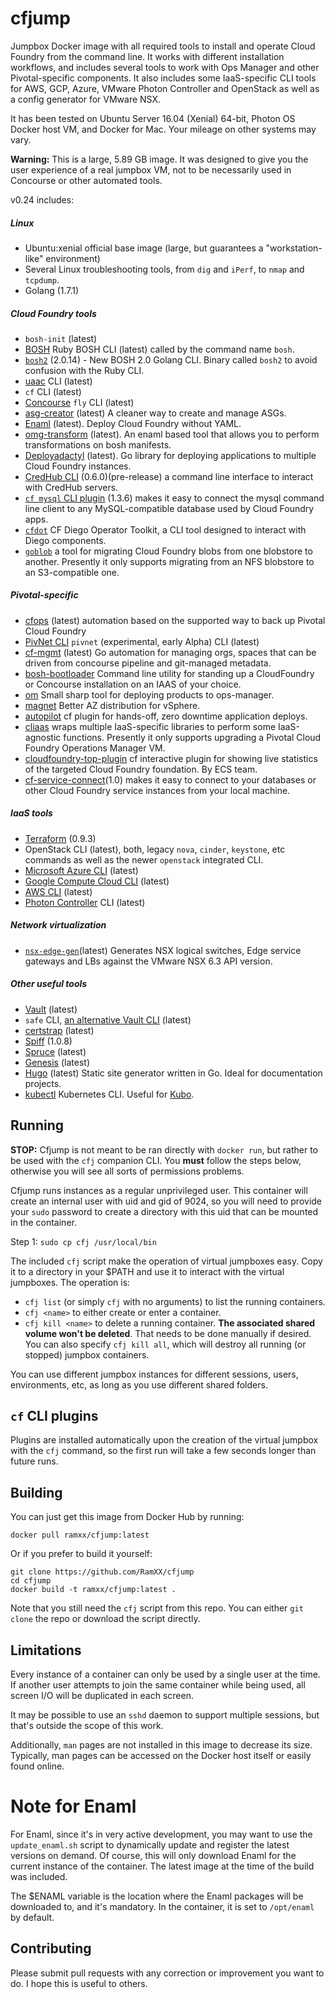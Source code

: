 # cfjump
Jumpbox Docker image with all required tools to install and operate Cloud Foundry from the command line. It works with different installation workflows, and includes several tools to work with Ops Manager and other Pivotal-specific components. It also includes some IaaS-specific CLI tools for AWS, GCP, Azure, VMware Photon Controller and OpenStack as well as a config generator for VMware NSX.

It has been tested on Ubuntu Server 16.04 (Xenial) 64-bit, Photon OS Docker host VM, and Docker for Mac. Your mileage on other systems may vary.

**Warning:** This is a large, 5.89 GB image. It was designed to give you the user experience of a real jumpbox VM, not to be necessarily used in Concourse or other automated tools.

v0.24 includes:

##### Linux
- Ubuntu:xenial official base image (large, but guarantees a "workstation-like" environment)
- Several Linux troubleshooting tools, from `dig` and `iPerf`, to `nmap` and `tcpdump`.
- Golang (1.7.1)

##### Cloud Foundry tools
- `bosh-init` (latest)
- [BOSH](http://bosh.io/) Ruby BOSH CLI (latest) called by the command name `bosh`.
- [`bosh2`](https://github.com/cloudfoundry/bosh-cli) (2.0.14) - New BOSH 2.0 Golang CLI. Binary called `bosh2` to avoid confusion with the Ruby CLI.
- [uaac](https://docs.cloudfoundry.org/adminguide/uaa-user-management.html) CLI (latest)
- `cf` CLI (latest)
- [Concourse](http://concourse.ci/) `fly` CLI (latest)
- [asg-creator](https://github.com/cloudfoundry-incubator/asg-creator) (latest) A cleaner way to create and manage ASGs.
- [Enaml](https://github.com/enaml-ops/omg-cli) (latest). Deploy Cloud Foundry without YAML.
- [omg-transform](https://github.com/enaml-ops/omg-transform) (latest). An enaml based tool that allows you to perform transformations on bosh manifests.
- [Deployadactyl](https://github.com/compozed/deployadactyl) (latest). Go library for deploying applications to multiple Cloud Foundry instances.
- [CredHub CLI](https://github.com/cloudfoundry-incubator/credhub-cli) (0.6.0)(pre-release) a command line interface to interact with CredHub servers.
- [`cf mysql` CLI plugin](https://github.com/andreasf/cf-mysql-plugin) (1.3.6) makes it easy to connect the mysql command line client to any MySQL-compatible database used by Cloud Foundry apps.
- [`cfdot`](https://github.com/cloudfoundry/cfdot)  CF Diego Operator Toolkit, a CLI tool designed to interact with Diego components.
- [`goblob`](https://github.com/pivotal-cf/goblob) a tool for migrating Cloud Foundry blobs from one blobstore to another. Presently it only supports migrating from an NFS blobstore to an S3-compatible one.

##### Pivotal-specific
- [cfops](https://github.com/pivotalservices/cfops) (latest) automation based on the supported way to back up Pivotal Cloud Foundry
- [PivNet CLI](https://github.com/pivotal-cf/go-pivnet) `pivnet` (experimental, early Alpha) CLI (latest)
- [cf-mgmt](https://github.com/pivotalservices/cf-mgmt) (latest) Go automation for managing orgs, spaces that can be driven from concourse pipeline and git-managed metadata.
- [bosh-bootloader](https://github.com/cloudfoundry/bosh-bootloader) Command line utility for standing up a CloudFoundry or Concourse installation on an IAAS of your choice.
- [om](https://github.com/pivotal-cf/om) Small sharp tool for deploying products to ops-manager.
- [magnet](https://github.com/pivotalservices/magnet) Better AZ distribution for vSphere.
- [autopilot](https://github.com/xchapter7x/autopilot) cf plugin for hands-off, zero downtime application deploys.
- [cliaas](https://github.com/pivotal-cf/cliaas) wraps multiple IaaS-specific libraries to perform some IaaS-agnostic functions. Presently it only supports upgrading a Pivotal Cloud Foundry Operations Manager VM.
- [cloudfoundry-top-plugin](https://github.com/ECSTeam/cloudfoundry-top-plugin) cf interactive plugin for showing live statistics of the targeted Cloud Foundry foundation. By ECS team.
- [cf-service-connect](https://github.com/18F/cf-service-connect)(1.0) makes it easy to connect to your databases or other Cloud Foundry service instances from your local machine.

##### IaaS tools
- [Terraform](https://www.terraform.io/) (0.9.3)
- OpenStack CLI (latest), both, legacy `nova`, `cinder`, `keystone`, etc commands as well as the newer `openstack` integrated CLI.
- [Microsoft Azure CLI](https://github.com/Azure/azure-xplat-cli) (latest)
- [Google Compute Cloud CLI](https://cloud.google.com/sdk/downloads#linux) (latest)
- [AWS CLI](https://aws.amazon.com/cli/) (latest)
- [Photon Controller](https://github.com/vmware/photon-controller) CLI (latest)

##### Network virtualization
- [`nsx-edge-gen`](https://github.com/cf-platform-eng/nsx-edge-gen)(latest) Generates NSX logical switches, Edge service gateways and LBs against the VMware NSX 6.3 API version.

##### Other useful tools
- [Vault](https://www.vaultproject.io/) (latest)
- `safe` CLI, [an alternative Vault CLI](https://github.com/starkandwayne/safe) (latest)
- [certstrap](https://github.com/square/certstrap) (latest)
- [Spiff](https://github.com/cloudfoundry-incubator/spiff) (1.0.8)
- [Spruce](http://spruce.cf/) (latest)
- [Genesis](https://github.com/starkandwayne/genesis) (latest)
- [Hugo](http://gohugo.io/) (latest) Static site generator written in Go. Ideal for documentation projects.
- [kubectl](https://kubernetes.io/docs/user-guide/prereqs/) Kubernetes CLI. Useful for [Kubo](https://pivotal.io/kubo).


## Running

**STOP:** Cfjump is not meant to be ran directly with `docker run`, but rather to be used with the `cfj` companion CLI. You **must** follow the steps below, otherwise you will see all sorts of permissions problems.

Cfjump runs instances as a regular unprivileged user. This container will create an internal user with uid and gid of 9024, so you will need to provide your `sudo` password to create a directory with this uid that can be mounted in the container.

Step 1: `sudo cp cfj /usr/local/bin`

The included `cfj` script make the operation of virtual jumpboxes easy. Copy it to a directory in your $PATH and use it to interact with the virtual jumpboxes. The operation is:

- `cfj list` (or simply `cfj` with no arguments) to list the running containers.
- `cfj <name>` to either create or enter a container.
- `cfj kill <name>` to delete a running container. **The associated shared volume
won't be deleted**. That needs to be done manually if desired. You can also specify `cfj kill all`, which will destroy all running (or stopped) jumpbox containers.

You can use different jumpbox instances for different sessions, users, environments, etc, as long as you use different shared folders.

## `cf` CLI plugins
Plugins are installed automatically upon the creation of the virtual jumpbox with the `cfj` command, so the first run will take a few seconds longer than future runs.

## Building
You can just get this image from Docker Hub by running:

```
docker pull ramxx/cfjump:latest
```


Or if you prefer to build it yourself:

```
git clone https://github.com/RamXX/cfjump
cd cfjump
docker build -t ramxx/cfjump:latest .
```

Note that you still need the `cfj` script from this repo. You can either `git clone` the repo or download the script directly.

## Limitations
Every instance of a container can only be used by a single user at the time. If another user attempts to join the same container while being used, all screen I/O will be duplicated in each screen.

It may be possible to use an `sshd` daemon to support multiple sessions, but that's outside the scope of this work.

Additionally, `man` pages are not installed in this image to decrease its size. Typically, man pages can be accessed on the Docker host itself or easily found online.

# Note for Enaml
For Enaml, since it's in very active development, you may want to use the `update_enaml.sh` script to dynamically update and register the latest versions on demand. Of course, this will only download Enaml for the current instance of the container. The latest image at the time of the build was included.

The $ENAML variable is the location where the Enaml packages will be downloaded to, and it's mandatory. In the container, it is set to `/opt/enaml` by default.

## Contributing
Please submit pull requests with any correction or improvement you want to do. I hope this is useful to others.

